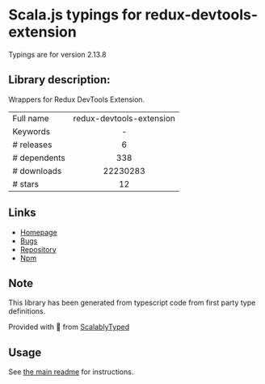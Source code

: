 
# Scala.js typings for redux-devtools-extension

Typings are for version 2.13.8

## Library description:
Wrappers for Redux DevTools Extension.

|                    |                 |
| ------------------ | :-------------: |
| Full name          | redux-devtools-extension |
| Keywords           | - |
| # releases         | 6 |
| # dependents       | 338 |
| # downloads        | 22230283 |
| # stars            | 12 |

## Links
- [Homepage](https://github.com/zalmoxisus/redux-devtools-extension)
- [Bugs](https://github.com/zalmoxisus/redux-devtools-extension/issues)
- [Repository](https://github.com/zalmoxisus/redux-devtools-extension)
- [Npm](https://www.npmjs.com/package/redux-devtools-extension)
    


## Note
This library has been generated from typescript code from first party type definitions.

Provided with :purple_heart: from [ScalablyTyped](https://github.com/oyvindberg/ScalablyTyped)

## Usage
See [the main readme](../../readme.md) for instructions.


